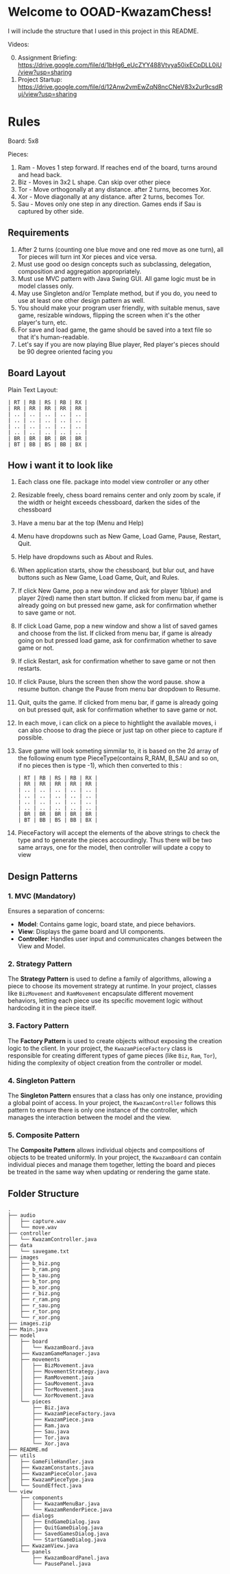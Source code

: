 # Welcome to OOAD-KwazamChess!

I will include the structure that I used in this project in this README.

Videos:

00. Assignment Briefing: https://drive.google.com/file/d/1bHg6_eUcZYY488Vtvya50ixECpDLL0iU/view?usp=sharing
01. Project Startup: https://drive.google.com/file/d/12Anw2vmEwZqN8ncCNeV83x2ur9csdRuj/view?usp=sharing


# Rules

Board: 5x8

Pieces:
1. Ram - Moves 1 step forward. If reaches end of the board, turns around and head back.
2. Biz - Moves in 3x2 L shape. Can skip over other piece
3. Tor - Move orthogonally at any distance. after 2 turns, becomes Xor.
4. Xor - Move diagonally at any distance. after 2 turns, becomes Tor.
5. Sau - Moves only one step in any direction. Games ends if Sau is captured by other side.
	

## Requirements

1. After 2 turns (counting one blue move and one red move as one turn), all Tor pieces will turn int Xor pieces and vice versa.
2. Must use good oo design concepts such as subclassing, delegation, composition and aggregation appropriately.
3. Must use MVC pattern with Java Swing GUI. All game logic must be in model classes only.
4. May use Singleton and/or Template method, but if you do, you need to use at least one other design pattern as well.
5. You should make your program user friendly, with suitable menus, save game, resizable windows, flipping the screen when it's the other player's turn, etc.
6. For save and load game, the game should be saved into a text file so that it's human-readable.
7. Let's say if you are now playing Blue player, Red player's pieces should be 90 degree oriented facing you

## Board Layout

Plain Text Layout:

    | RT | RB | RS | RB | RX |
    | RR | RR | RR | RR | RR |
    | .. | .. | .. | .. | .. |
    | .. | .. | .. | .. | .. |
    | .. | .. | .. | .. | .. |
    | .. | .. | .. | .. | .. |
    | BR | BR | BR | BR | BR |
    | BT | BB | BS | BB | BX |

## How i want it to look like

1. Each class one file. package into model view controller or any other
2. Resizable freely, chess board remains center and only zoom by scale, if the width or height exceeds chessboard, darken the sides of the chessboard
3. Have a menu bar at the top (Menu and Help)
4. Menu have dropdowns such as New Game, Load Game, Pause, Restart, Quit.
5. Help have dropdowns such as About and Rules.
6. When application starts, show the chessboard, but blur out, and have buttons such as New Game, Load Game, Quit, and Rules.
7. If click New Game, pop a new window and ask for player 1(blue) and player 2(red) name then start button. If clicked from menu bar, if game is already going on but pressed new game, ask for confirmation whether to save game or not.
8. If click Load Game, pop a new window and show a list of saved games and choose from the list. If clicked from menu bar, if game is already going on but pressed load game, ask for confirmation whether to save game or not.
9. If click Restart, ask for confirmation whether to save game or not then restarts.
10. If click Pause, blurs the screen then show the word pause. show a resume button. change the Pause from menu bar dropdown to Resume.
11. Quit, quits the game. If clicked from menu bar, if game is already going on but pressed quit, ask for confirmation whether to save game or not.
12. In each move, i can click on a piece to hightlight the available moves, i can also choose to drag the piece or just tap on other piece to capture if possible.
13. Save game will look someting simmilar to, it is based on the 2d array of the following enum type PieceType(contains R_RAM, B_SAU and so on, if no pieces then is type -1), which then converted to this :

        | RT | RB | RS | RB | RX |
        | RR | RR | RR | RR | RR |
        | .. | .. | .. | .. | .. |
        | .. | .. | .. | .. | .. |
        | .. | .. | .. | .. | .. |
        | .. | .. | .. | .. | .. |
        | BR | BR | BR | BR | BR |
        | BT | BB | BS | BB | BX |

14. PieceFactory will accept the elements of the above strings to check the type and to generate the pieces accourdingly. Thus there will be two same arrays, one for the model, then controller will update a copy to view


## Design Patterns

### 1. MVC (Mandatory)
Ensures a separation of concerns:
- **Model**: Contains game logic, board state, and piece behaviors.
- **View**: Displays the game board and UI components.
- **Controller**: Handles user input and communicates changes between the View and Model.

### 2. Strategy Pattern
The **Strategy Pattern** is used to define a family of algorithms, allowing a piece to choose its movement strategy at runtime. In your project, classes like `BizMovement` and `RamMovement` encapsulate different movement behaviors, letting each piece use its specific movement logic without hardcoding it in the piece itself.

### 3. Factory Pattern
The **Factory Pattern** is used to create objects without exposing the creation logic to the client. In your project, the `KwazamPieceFactory` class is responsible for creating different types of game pieces (like `Biz`, `Ram`, `Tor`), hiding the complexity of object creation from the controller or model.

### 4. Singleton Pattern
The **Singleton Pattern** ensures that a class has only one instance, providing a global point of access. In your project, the `KwazamController` follows this pattern to ensure there is only one instance of the controller, which manages the interaction between the model and the view.

### 5. Composite Pattern
The **Composite Pattern** allows individual objects and compositions of objects to be treated uniformly. In your project, the `KwazamBoard` can contain individual pieces and manage them together, letting the board and pieces be treated in the same way when updating or rendering the game state.

## Folder Structure

    .
    ├── audio
    │   ├── capture.wav
    │   └── move.wav
    ├── controller
    │   └── KwazamController.java
    ├── data
    │   └── savegame.txt
    ├── images
    │   ├── b_biz.png
    │   ├── b_ram.png
    │   ├── b_sau.png
    │   ├── b_tor.png
    │   ├── b_xor.png
    │   ├── r_biz.png
    │   ├── r_ram.png
    │   ├── r_sau.png
    │   ├── r_tor.png
    │   └── r_xor.png
    ├── images.zip
    ├── Main.java
    ├── model
    │   ├── board
    │   │   └── KwazamBoard.java
    │   ├── KwazamGameManager.java
    │   ├── movements
    │   │   ├── BizMovement.java
    │   │   ├── MovementStrategy.java
    │   │   ├── RamMovement.java
    │   │   ├── SauMovement.java
    │   │   ├── TorMovement.java
    │   │   └── XorMovement.java
    │   └── pieces
    │       ├── Biz.java
    │       ├── KwazamPieceFactory.java
    │       ├── KwazamPiece.java
    │       ├── Ram.java
    │       ├── Sau.java
    │       ├── Tor.java
    │       └── Xor.java
    ├── README.md
    ├── utils
    │   ├── GameFileHandler.java
    │   ├── KwazamConstants.java
    │   ├── KwazamPieceColor.java
    │   ├── KwazamPieceType.java
    │   └── SoundEffect.java
    └── view
        ├── components
        │   ├── KwazamMenuBar.java
        │   └── KwazamRenderPiece.java
        ├── dialogs
        │   ├── EndGameDialog.java
        │   ├── QuitGameDialog.java
        │   ├── SavedGamesDialog.java
        │   └── StartGameDialog.java
        ├── KwazamView.java
        └── panels
            ├── KwazamBoardPanel.java
            └── PausePanel.java
